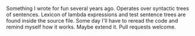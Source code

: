 Something I wrote for fun several years ago. Operates over syntactic trees of sentences. Lexicon of lambda expressions and test sentence trees are found inside the source file. Some day I'll have to reread the code and remind myself how it works. Maybe extend it. Pull requests welcome.
